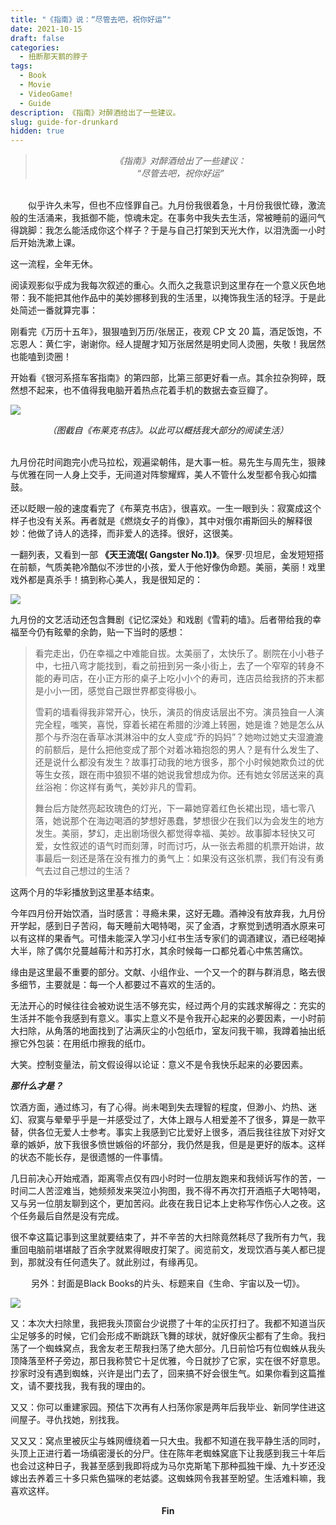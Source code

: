 ```yaml
---
title: "《指南》说：“尽管去吧，祝你好运”"
date: 2021-10-15
draft: false
categories:
  - 扭断那天鹅的脖子
tags:
  - Book
  - Movie
  - VideoGame!
  - Guide
description: 《指南》对醉酒给出了一些建议。
slug: guide-for-drunkard
hidden: true
---
```


<blockquote> <center><i>《指南》对醉酒给出了一些建议：</i></center>
<center><i>“尽管去吧，祝你好运”
</i>
</blockquote>
<!--more-->
</br>
　　似乎许久未写，但也不应怪罪自己。九月份我很着急，十月份我很忙碌，激流般的生活涌来，我抵御不能，惊魂未定。在事务中我失去生活，常被睡前的逼问气得跳脚：我怎么能活成你这个样子？于是与自己打架到天光大作，以泪洗面一小时后开始洗漱上课。

这一流程，全年无休。

阅读观影似乎成为我每次叙述的重心。久而久之我意识到这里存在一个意义灰色地带：我不能把其他作品中的美妙挪移到我的生活里，以掩饰我生活的轻浮。于是此处简述一番就算完事：

刚看完《万历十五年》，狠狠嗑到万历/张居正，夜观 CP 文 20 篇，酒足饭饱，不忘恩人：黄仁宇，谢谢你。经人提醒才知万张居然是明史同人烫圈，失敬！我居然也能嗑到烫圈！

开始看《银河系搭车客指南》的第四部，比第三部更好看一点。其余拉杂狗碎，既然想不起来，也不值得我电脑开着热点花着手机的数据去查豆瓣了。

![](https://pub-219f59729cc7474d97beb0f99a13e6bd.r2.dev/images/布莱克书店.jfif)

<center><i>（图截自《布莱克书店》。以此可以概括我大部分的阅读生活）</i></center>
</br>

九月份花时间跑完小虎马拉松，观遍梁朝伟，是大事一桩。易先生与周先生，狠辣与优雅在同一人身上交手，无间道对阵黎耀辉，美人不管什么发型都令我心如擂鼓。

还以眨眼一般的速度看完了《布莱克书店》，很喜欢。一生一眼到头：寂寞成这个样子也没有关系。再者就是《燃烧女子的肖像》，其中对俄尔甫斯回头的解释很妙：他做了诗人的选择，而非爱人的选择。很好，这很美。

一翻列表，又看到一部 **《天王流氓( Gangster No.1)》**。保罗·贝坦尼，金发短短搭在前额，气质美艳冷酷似不涉世的小孩，爱人于他好像伪命题。美丽，美丽！戏里戏外都是真杀手！搞到称心美人，我是很知足的：

![](https://pub-219f59729cc7474d97beb0f99a13e6bd.r2.dev/images/641.jfif)

九月份的文艺活动还包含舞剧《记忆深处》和戏剧《雪莉的墙》。后者带给我的幸福至今仍有眩晕的余韵，贴一下当时的感想：

> 看完走出，仍在幸福之中难能自拔。太美丽了，太快乐了。剧院在小小巷子中，七扭八弯才能找到，看之前扭到另一条小街上，去了一个窄窄的转身不能的寿司店，在小正方形的桌子上吃小小个的寿司，连店员给我挤的芥末都是小小一团，感觉自己跟世界都变得极小。
>
> 雪莉的墙看得我非常开心，快乐，演员的俏皮话层出不穷。演员独自一人演完全程，嗤笑，喜悦，穿着长裙在希腊的沙滩上转圈，她是谁？她是怎么从那个与乔泡在香草冰淇淋浴中的女人变成“乔的妈妈”？她吻过她丈夫湿漉漉的前额后，是什么把他变成了那个对着冰箱抱怨的男人？是有什么发生了、还是说什么都没有发生？故事打动我的地方很多，那个小时候她欺负过的优等生女孩，跟在雨中狼狈不堪的她说我曾想成为你。还有她女邻居送来的真丝浴袍：你这样有勇气，美妙非凡的雪莉。
>
> 舞台后方陡然亮起玫瑰色的灯光，下一幕她穿着红色长裙出现，墙七零八落，她说那个在海边喝酒的梦想好愚蠢，梦想很少在我们以为会发生的地方发生。美丽，梦幻，走出剧场很久都觉得幸福、美妙。故事脚本轻快又可爱，女性叙述的语气时而刻薄，时而讨巧，从一张去希腊的机票开始讲，故事最后一刻还是落在没有推力的勇气上：如果没有这张机票，我们有没有勇气去过自己想过的生活？

这两个月的华彩播放到这里基本结束。

今年四月份开始饮酒，当时感言：寻瘾未果，这好无趣。酒神没有放弃我，九月份开学起，感到日子苦闷，每天睡前大喝特喝，买了金酒，才察觉到透明酒水原来可以有这样的果香气。可惜未能深入学习小红书生活专家们的调酒建议，酒已经喝掉大半，除了偶尔兑蔓越莓汁和苏打水，其余时候每一口都兑着心中焦苦痛饮。

缘由是这里最不重要的部分。文献、小组作业、一个又一个的群与群消息，略去很多细节，主要就是：每一个人都要过不喜欢的生活的。

无法开心的时候往往会被劝说生活不够充实，经过两个月的实践求解得之：充实的生活并不能令我感到有意义。事实上意义不是令我开心起来的必要因素，一小时前大扫除，从角落的地面找到了沾满灰尘的小包纸巾，室友问我干嘛，我蹲着抽出纸擦它外包装：在用纸巾擦我的纸巾。

大笑。控制变量法，前文假设得以论证：意义不是令我快乐起来的必要因素。

**_那什么才是？_**

饮酒方面，通过练习，有了心得。尚未喝到失去理智的程度，但渺小、灼热、迷幻、寂寞与晕晕乎乎是一并感受过了，大体上跟与人相爱差不了很多，算是一款平替，供各位无爱人士参考。事实上我感到它比爱好上很多，酒后我往往放下对好文章的嫉妒，放下我很多愤世嫉俗的坏部分，我仍然是我，但是是更好的版本。这样的状态不能长存，是很遗憾的一件事情。

几日前决心开始戒酒，距离零点仅有四小时时一位朋友跑来和我倾诉写作的苦，一时间二人苦涩难当，她频频发来哭泣小狗图，我不得不再次打开酒瓶子大喝特喝，又与另一位朋友聊到这个，更加苦闷。此夜在我日记本上史称写作伤心人之夜。这个任务最后自然是没有完成。

很不幸这篇记事到这里就要结束了，并不辛苦的大扫除竟然耗尽了我所有力气，我重回电脑前堪堪敲了百余字就累得眼皮打架了。阅览前文，发现饮酒与美人都已提到，那就没有任何遗失了。就此别过，有缘再见。

<center>另外：封面是Black Books的片头、标题来自《生命、宇宙以及一切》。</center>

![](https://pub-219f59729cc7474d97beb0f99a13e6bd.r2.dev/images/6423.png)

又：本次大扫除里，我把我头顶窗台少说攒了十年的尘灰打扫了。我都不知道当灰尘足够多的时候，它们会形成不断跳跃飞舞的球状，就好像灰尘都有了生命。我扫荡了一个蜘蛛窝点，我舍友老王帮我扫荡了绝大部分。几日前恰巧有位蜘蛛从我头顶降落至杯子旁边，那日我称赞它十足优雅，今日就抄了它家，实在很不好意思。抄家时没有遇到蜘蛛，兴许是出门去了，回来搞不好会很生气。如果你看到这篇推文，请不要找我，我有我的理由的。

又又：你可以重建家园。预估下次再有人扫荡你家是两年后我毕业、新同学住进这间屋子。寻仇找她，别找我。

又又又：窝点里被灰尘与蛛网缠绕着一只大虫。我都不知道在我平静生活的同时，头顶上正进行着一场缜密漫长的分尸。住在陈年老蜘蛛窝底下让我感到我三十年后也会过这种日子，我甚至感到我即将成为马尔克斯笔下那种孤独干燥、九十岁还没嫁出去养着三十多只紫色猫咪的老姑婆。这蜘蛛网令我甚至盼望。生活难料嘛，我喜欢这样。

<center><b>Fin</b></center>
